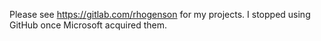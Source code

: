 Please see https://gitlab.com/rhogenson for my projects. I stopped using GitHub once Microsoft acquired them.
